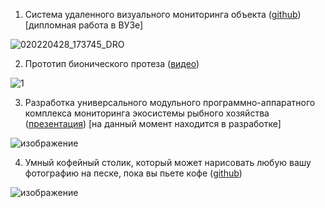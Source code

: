 1. Система удаленного визуального мониторинга объекта ([github](https://github.com/raketanamarse/juggernaut)) [дипломная работа в ВУЗе]

![020220428_173745_DRO](https://user-images.githubusercontent.com/104571006/165778176-45fc84ee-3507-4098-84d8-3611110b6a02.jpg)

2. Прототип бионического протеза ([видео](https://github.com/raketanamarse/bionikarm/blob/main/arm.mp4))

![1](https://github.com/raketanamarse/bionikarm/assets/104571006/100b9846-882f-4ef3-85c7-f6b7d3b191c0)

3. Разработка универсального модульного программно-аппаратного комплекса мониторинга экосистемы рыбного хозяйства ([презентация](https://github.com/raketanamarse/fish/blob/main/_anon.pdf)) [на данный момент находится в разработке]

![изображение](https://github.com/raketanamarse/portfolio/assets/104571006/dca015d8-439b-4e02-b753-d90b7a13d807)

4. Умный кофейный столик, который может нарисовать любую вашу фотографию на песке, пока вы пьете кофе ([github](https://github.com/raketanamarse/cofe_itable))

![изображение](https://github.com/raketanamarse/portfolio/assets/104571006/3432ef38-4122-408a-a500-50a4e7733c24)

